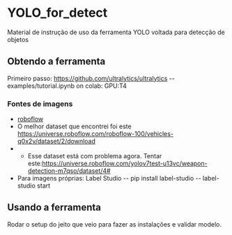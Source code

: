 # YOLO_for_detect
Material de instrução de uso da ferramenta YOLO voltada para detecção de objetos
## Obtendo a ferramenta
Primeiro passo: https://github.com/ultralytics/ultralytics -- examples/tutorial.ipynb
on colab: GPU:T4
### Fontes de imagens
- [roboflow](https://roboflow.com/)
- O melhor dataset que encontrei foi este https://universe.roboflow.com/roboflow-100/vehicles-q0x2v/dataset/2/download
- - Esse dataset está com problema agora. Tentar este:https://universe.roboflow.com/yolov7test-u13vc/weapon-detection-m7qso/dataset/4#
- Para imagens próprias: Label Studio
-- pip install label-studio
--  label-studio start
## Usando a ferramenta
Rodar o setup do jeito que veio para fazer as instalações e validar modelo.

